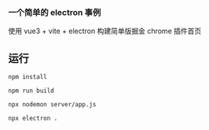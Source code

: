 ### 一个简单的 electron 事例

使用 vue3 + vite + electron 构建简单版掘金 chrome 插件首页



## 运行

```
npm install

npm run build

npx nodemon server/app.js

npx electron .
```

